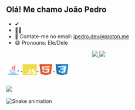 ## Olá! Me chamo João Pedro

- ✔ 
- 👨‍🎓 
- 📩 Contate-me no email: jpedro.dev@proton.me
- 😄 Pronouns: Ele/Dele

<div align="center">
  <a href="https://github.com/joaopedrodeveloper">
  <img height="160em" src="https://github-readme-stats.vercel.app/api?username=joaopedrodeveloper&show_icons=true&theme=tokyonight&include_all_commits=true&count_private=true"/>
  <img height="160em" src="https://github-readme-stats.vercel.app/api/top-langs/?username=joaopedrodeveloper&layout=compact&langs_count=7&theme=tokyonight"/>
</div>
  
 <div style="display: inline_block"><br>
  <img align="center" alt="Joao-Java" height="30" width="40" src="https://raw.githubusercontent.com/devicons/devicon/master/icons/java/java-original.svg">
  <img align="center" alt="Joao-Js" height="30" width="40" src="https://raw.githubusercontent.com/devicons/devicon/master/icons/javascript/javascript-plain.svg">
  <img align="center" alt="Joao-HTML" height="30" width="40" src="https://raw.githubusercontent.com/devicons/devicon/master/icons/html5/html5-original.svg">
  <img align="center" alt="Joao-CSS" height="30" width="40" src="https://raw.githubusercontent.com/devicons/devicon/master/icons/css3/css3-original.svg">
</div>

 ##
 
<div> 
  <a href="https://www.linkedin.com/" target="_blank"><img src="https://img.shields.io/badge/-LinkedIn-%230077B5?style=for-the-badge&logo=linkedin&logoColor=white" target="_blank"></a> 
 
  ![Snake animation](https://github.com/joaopedrodeveloper/joaopedrodeveloper/blob/output/github-contribution-grid-snake.svg)
 
</div>
  



